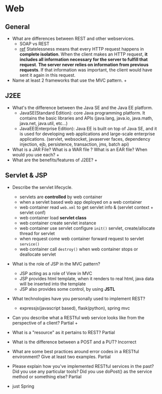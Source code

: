 # Web

## General

* What are differences between REST and other webservices.
    + SOAP vs REST
    + [ref](https://restfulapi.net/statelessness/) Statelessness means that every HTTP request happens in **complete isolation**. When the client makes an HTTP request, **it includes all information necessary for the server to fulfill that request**. **The server never relies on information from previous requests**. If that information was important, the client would have sent it again in this request.
* Name at least 2 frameworks that use the MVC pattern.
    + 
## J2EE

* What's the difference between the Java SE and the Java EE platform.
    + JavaSE(Standard Edition): core Java programming platform. It contains the basic libraries and APIs (java.lang, java.io, java.math, java.net, java.util, etc...)
    + JavaEE(Enterprise Edition): Java EE is built on top of Java SE, and it is used for developing web applications and large-scale enterprise applications. (servlet, websocket, javaserver faces, dependency injection, ejb, persistence, transaction, jms, batch api)
* What is a JAR File? What is a WAR file ? What is an EAR file? When would you use each?
    + 
* What are the benefits/features of J2EE?
    + 

## Servlet & JSP

* Describe the servlet lifecycle.
    + servlets are **controlled** by web container
    + when a servlet based web app deployed on a web container
    + web container read `web.xml` to get servlet info & (servlet context + servlet conf)
    + web container load **servlet class**
    + web container create servlet instance
    + web container use servlet configure `init()` servlet, create/allocate thread for servlet
    + when request come web container forward request to servlet `service()`
    + web container call `destroy()` when web container stops or deallocate servlet
* What is the role of JSP in the MVC pattern?
    + JSP acting as a role of View in MVC
    + JSP provides html template, when it renders to real html, java data will be inserted into the template
    + JSP also provides some control, by using **JSTL**
* What technologies have you personally used to implement REST?
    + expressjs(javascript based), flask(python), spring mvc
* Can you describe what a RESTful web service looks like from the perspective of a client? Partial 
    + 

* What is a "resource" as it pertains to REST? Partial
* What is the difference between a POST and a PUT? Incorrect
* What are some best practices around error codes in a RESTful environment? Give at least two examples. Partial
* Please explain how you've implemented RESTful services in the past? Did you use any particular tools? Did you use doPost() as the service method or something else? Partial
* just Spring
